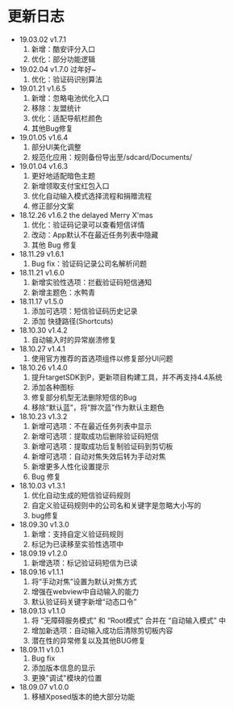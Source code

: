 # 更新日志
- 19.03.02 v1.7.1
  1. 新增：酷安评分入口
  2. 优化：部分功能逻辑
- 19.02.04 v1.7.0 过年好~
  1. 优化：验证码识别算法
- 19.01.21 v1.6.5
  1. 新增：忽略电池优化入口
  2. 移除：友盟统计
  3. 优化：适配导航栏颜色
  4. 其他Bug修复
- 19.01.05 v1.6.4
  1. 部分UI美化调整
  2. 规范化应用：规则备份导出至/sdcard/Documents/
- 19.01.04 v1.6.3
  1. 更好地适配暗色主题
  2. 新增领取支付宝红包入口
  3. 优化自动输入模式选择流程和捐赠流程
  4. 修正部分文案
- 18.12.26 v1.6.2 the delayed Merry X'mas
  1. 优化：验证码记录可以查看短信详情
  2. 改动：App默认不在最近任务列表中隐藏
  3. 其他 Bug 修复
- 18.11.29 v1.6.1
  1. Bug fix：验证码记录公司名解析问题
- 18.11.21 v1.6.0
  1. 新增实验性选项：拦截验证码短信通知
  2. 新增主题色：水鸭青
- 18.11.17 v1.5.0
  1. 添加可选项：短信验证码历史记录
  2. 添加 快捷路径(Shortcuts)
- 18.10.30 v1.4.2
  1. 自动输入时的异常崩溃修复
- 18.10.27 v1.4.1
  1. 使用官方推荐的首选项组件以修复部分UI问题
- 18.10.26 v1.4.0
  1. 提升targetSDK到P，更新项目构建工具，并不再支持4.4系统
  2. 添加各种图标
  3. 修复部分机型无法删除短信的Bug
  4. 移除“默认蓝”，将“胖次蓝”作为默认主题色
- 18.10.23 v1.3.2
  1. 新增可选项：不在最近任务列表中显示
  2. 新增可选项：提取成功后删除验证码短信
  3. 新增可选项：提取成功后复制验证码到剪切板
  4. 新增可选项：自动对焦失效后转为手动对焦
  5. 新增更多人性化设置提示
  6. Bug 修复
- 18.10.03 v1.3.1
  1. 优化自动生成的短信验证码规则
  2. 自定义验证码规则中的公司名和关键字是忽略大小写的
  3. bug修复
- 18.09.30 v1.3.0
  1. 新增：支持自定义验证码规则
  2. 标记为已读移至实验性选项中
- 18.09.19 v1.2.0
  1. 新增选项：标记验证码短信为已读
- 18.09.16 v1.1.1
  1. 将“手动对焦”设置为默认对焦方式
  2. 增强在webview中自动输入的能力
  3. 默认验证码关键字新增“动态口令”
- 18.09.13 v1.1.0
  1. 将 “无障碍服务模式” 和 “Root模式” 合并在 “自动输入模式” 中
  2. 增加新选项：自动输入成功后清除剪切板内容
  3. 潜在性的异常修复以及其他BUG修复
- 18.09.11 v1.0.1
  1. Bug fix
  2. 添加版本信息的显示
  3. 更换"调试"模块的位置
- 18.09.07 v1.0.0
  1. 移植Xposed版本的绝大部分功能
